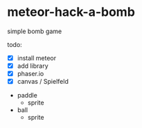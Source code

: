 # meteor-hack-a-bomb
simple bomb game

todo:
 - [X] install meteor
 - [X] add library
  - [X] phaser.io
 - [X] canvas / Spielfeld
 - paddle
    - sprite
 - ball 
    - sprite

